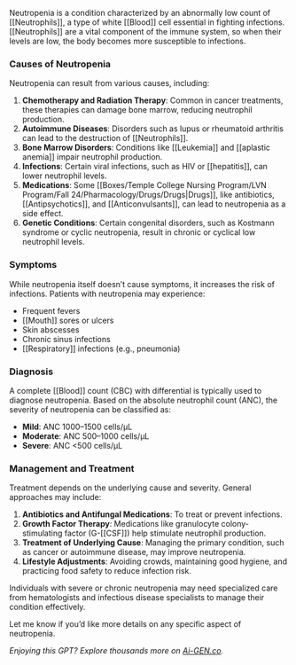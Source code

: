 Neutropenia is a condition characterized by an abnormally low count of [[Neutrophils]], a type of white [[Blood]] cell essential in fighting infections. [[Neutrophils]] are a vital component of the immune system, so when their levels are low, the body becomes more susceptible to infections.

### Causes of Neutropenia
Neutropenia can result from various causes, including:
1. **Chemotherapy and Radiation Therapy**: Common in cancer treatments, these therapies can damage bone marrow, reducing neutrophil production.
2. **Autoimmune Diseases**: Disorders such as lupus or rheumatoid arthritis can lead to the destruction of [[Neutrophils]].
3. **Bone Marrow Disorders**: Conditions like [[Leukemia]] and [[aplastic anemia]] impair neutrophil production.
4. **Infections**: Certain viral infections, such as HIV or [[hepatitis]], can lower neutrophil levels.
5. **Medications**: Some [[Boxes/Temple College Nursing Program/LVN Program/Fall 24/Pharmacology/Drugs/Drugs|Drugs]], like antibiotics, [[Antipsychotics]], and [[Anticonvulsants]], can lead to neutropenia as a side effect.
6. **Genetic Conditions**: Certain congenital disorders, such as Kostmann syndrome or cyclic neutropenia, result in chronic or cyclical low neutrophil levels.

### Symptoms
While neutropenia itself doesn’t cause symptoms, it increases the risk of infections. Patients with neutropenia may experience:
- Frequent fevers
- [[Mouth]] sores or ulcers
- Skin abscesses
- Chronic sinus infections
- [[Respiratory]] infections (e.g., pneumonia)

### Diagnosis
A complete [[Blood]] count (CBC) with differential is typically used to diagnose neutropenia. Based on the absolute neutrophil count (ANC), the severity of neutropenia can be classified as:
- **Mild**: ANC 1000–1500 cells/µL
- **Moderate**: ANC 500–1000 cells/µL
- **Severe**: ANC <500 cells/µL

### Management and Treatment
Treatment depends on the underlying cause and severity. General approaches may include:
1. **Antibiotics and Antifungal Medications**: To treat or prevent infections.
2. **Growth Factor Therapy**: Medications like granulocyte colony-stimulating factor (G-[[CSF]]) help stimulate neutrophil production.
3. **Treatment of Underlying Cause**: Managing the primary condition, such as cancer or autoimmune disease, may improve neutropenia.
4. **Lifestyle Adjustments**: Avoiding crowds, maintaining good hygiene, and practicing food safety to reduce infection risk.

Individuals with severe or chronic neutropenia may need specialized care from hematologists and infectious disease specialists to manage their condition effectively. 

Let me know if you’d like more details on any specific aspect of neutropenia.

*Enjoying this GPT? Explore thousands more on [Ai-GEN.co](https://www.ai-gen.co).*